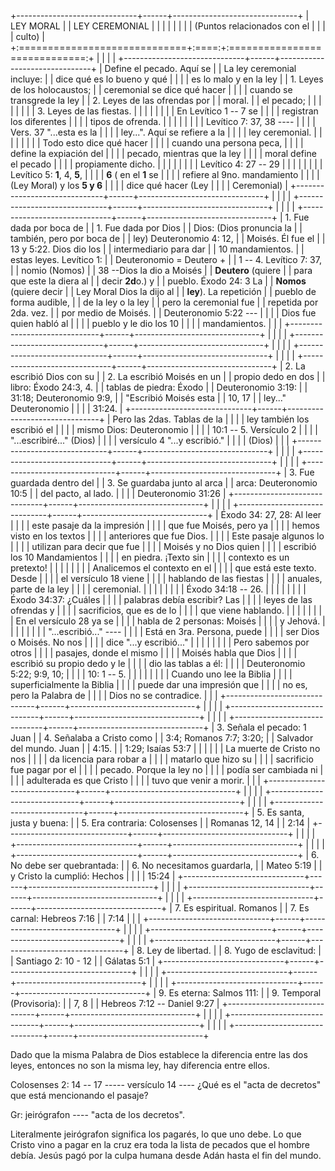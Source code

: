 +------------------------------+------+-------------------------------+
| LEY MORAL                    |      | LEY CEREMONIAL                |
|                              |      |                               |
|                              |      | (Puntos relacionados con el   |
|                              |      | culto)                        |
+:=============================+:====:+:=============================:+
|                              |      |                               |
+------------------------------+------+-------------------------------+
| Define el pecado. Aquí se    |      | La ley ceremonial incluye:    |
| dice qué es lo bueno y qué   |      |                               |
| es lo malo y en la ley       |      | 1.  Leyes de los holocaustos; |
| ceremonial se dice qué hacer |      |                               |
| cuando se transgrede la ley  |      | 2.  Leyes de las ofrendas por |
| moral.                       |      |     el pecado;                |
|                              |      |                               |
|                              |      | 3.  Leyes de las fiestas.     |
|                              |      |                               |
|                              |      | En Levítico 1 -- 7 se         |
|                              |      | registran los diferentes      |
|                              |      | tipos de ofrenda.             |
|                              |      |                               |
|                              |      | Levítico 7: 37, 38 \-\-\--    |
|                              |      | Vers. 37 "...esta es la       |
|                              |      | ley...". Aquí se refiere a la |
|                              |      | ley ceremonial.               |
|                              |      |                               |
|                              |      | Todo esto dice qué hacer      |
|                              |      | cuando una persona peca,      |
|                              |      | define la expiación del       |
|                              |      | pecado, mientras que la ley   |
|                              |      | moral define el pecado        |
|                              |      | propiamente dicho.            |
|                              |      |                               |
|                              |      | Levítico 4: 27 -- 29          |
|                              |      |                               |
|                              |      | Levítico 5: **1**, 4, **5**,  |
|                              |      | **6** ( en el **1** se        |
|                              |      | refiere al 9no. mandamiento   |
|                              |      | (Ley Moral) y los **5 y 6**   |
|                              |      | dice qué hacer (Ley           |
|                              |      | Ceremonial)                   |
+------------------------------+------+-------------------------------+
|                              |      |                               |
+------------------------------+------+-------------------------------+
|                              |      |                               |
+------------------------------+------+-------------------------------+
| 1.  Fue dada por boca de     |      | 1.  Fue dada por Dios         |
|     Dios: (Dios pronuncia la |      |     también, pero por boca de |
|     ley) Deuteronomio 4: 12, |      |     Moisés. Él fue el         |
|     13 y 5:22. Dios dio los  |      |     intermediario para dar    |
|     10 mandamientos.         |      |     estas leyes. Levítico 1:  |
|     Deuteronomio = Deutero + |      |     1 -- 4. Levítico 7: 37,   |
|     nomio (Nomos)            |      |     38 --Dios la dio a Moisés |
|     **Deutero** (quiere      |      |     para que este la diera al |
|     decir **2d**o.) y        |      |     pueblo. Éxodo 24: 3 La    |
|     **Nomos** (quiere decir  |      |     Ley Moral Dios la dijo al |
|     **ley**). La repetición  |      |     pueblo de forma audible,  |
|     de la ley o la ley       |      |     pero la ceremonial fue    |
|     repetida por 2da. vez.   |      |     por medio de Moisés.      |
|     Deuteronomio 5:22 \-\--  |      |                               |
|     Dios fue quien habló al  |      |                               |
|     pueblo y le dio los 10   |      |                               |
|     mandamientos.            |      |                               |
+------------------------------+------+-------------------------------+
|                              |      |                               |
+------------------------------+------+-------------------------------+
|                              |      |                               |
+------------------------------+------+-------------------------------+
|                              |      |                               |
+------------------------------+------+-------------------------------+
| 2.  La escribió Dios con su  |      | 2.  La escribió Moisés en un  |
|     propio dedo en dos       |      |     libro: Éxodo 24:3, 4.     |
|     tablas de piedra: Éxodo  |      |     Deuteronomio 3:19:        |
|     31:18; Deuteronomio 9:9, |      |     "Escribió Moisés esta     |
|     10, 17                   |      |     ley..." Deuteronomio      |
|                              |      |     31:24.                    |
+------------------------------+------+-------------------------------+
| Pero las 2das. Tablas de la  |      |                               |
| ley también los escribió el  |      |                               |
| mismo Dios: Deuteronomio     |      |                               |
| 10:1 -- 5. Versículo 2       |      |                               |
| "...escribiré..." (Dios)     |      |                               |
| versículo 4 "...y escribió." |      |                               |
| (Dios)                       |      |                               |
+------------------------------+------+-------------------------------+
|                              |      |                               |
+------------------------------+------+-------------------------------+
|                              |      |                               |
+------------------------------+------+-------------------------------+
| 3\. Fue guardada dentro del  |      | 3\. Se guardaba junto al arca |
| arca: Deuteronomio 10:5      |      | del pacto, al lado.           |
|                              |      | Deuteronomio 31:26            |
+------------------------------+------+-------------------------------+
|                              |      |                               |
+------------------------------+------+-------------------------------+
| Éxodo 34: 27, 28: Al leer    |      |                               |
| este pasaje da la impresión  |      |                               |
| que fue Moisés, pero ya      |      |                               |
| hemos visto en los textos    |      |                               |
| anteriores que fue Dios.     |      |                               |
| Este pasaje algunos lo       |      |                               |
| utilizan para decir que fue  |      |                               |
| Moisés y no Dios quien       |      |                               |
| escribió los 10 Mandamientos |      |                               |
| en piedra. ¡Texto sin        |      |                               |
| contexto es un pretexto!     |      |                               |
|                              |      |                               |
| Analicemos el contexto en el |      |                               |
| que está este texto. Desde   |      |                               |
| el versículo 18 viene        |      |                               |
| hablando de las fiestas      |      |                               |
| anuales, parte de la ley     |      |                               |
| ceremonial.                  |      |                               |
|                              |      |                               |
| Éxodo 34:18 -- 26.           |      |                               |
|                              |      |                               |
| Éxodo 34:37: ¿Cuáles         |      |                               |
| palabras debía escribir? Las |      |                               |
| leyes de las ofrendas y      |      |                               |
| sacrificios, que es de lo    |      |                               |
| que viene hablando.          |      |                               |
|                              |      |                               |
| En el versículo 28 ya se     |      |                               |
| habla de 2 personas: Moisés  |      |                               |
| y Jehová.                    |      |                               |
|                              |      |                               |
| "...escribió..." \-\-\--     |      |                               |
| Está en 3ra. Persona, puede  |      |                               |
| ser Dios o Moisés. No nos    |      |                               |
| dice "...y escribió..."      |      |                               |
|                              |      |                               |
| Pero sabemos por otros       |      |                               |
| pasajes, donde el mismo      |      |                               |
| Moisés habla que Dios        |      |                               |
| escribió su propio dedo y le |      |                               |
| dio las tablas a él:         |      |                               |
| Deuteronomio 5:22; 9:9, 10;  |      |                               |
| 10: 1 -- 5.                  |      |                               |
|                              |      |                               |
| Cuando uno lee la Biblia     |      |                               |
| superficialmente la Biblia   |      |                               |
| puede dar una impresión que  |      |                               |
| no es, pero la Palabra de    |      |                               |
| Dios no se contradice.       |      |                               |
+------------------------------+------+-------------------------------+
|                              |      |                               |
+------------------------------+------+-------------------------------+
|                              |      |                               |
+------------------------------+------+-------------------------------+
| 3.  Señala el pecado: 1 Juan |      | 4\. Señalaba a Cristo como    |
|     3:4; Romanos 7:7; 3:20;  |      | Salvador del mundo. Juan      |
|     4:15.                    |      | 1:29; Isaías 53:7             |
|                              |      |                               |
| La muerte de Cristo no nos   |      |                               |
| da licencia para robar a     |      |                               |
| matarlo que hizo su          |      |                               |
| sacrificio fue pagar por el  |      |                               |
| pecado. Porque la ley no     |      |                               |
| podía ser cambiada ni        |      |                               |
| adulterada es que Cristo     |      |                               |
| tuvo que venir a morir.      |      |                               |
+------------------------------+------+-------------------------------+
|                              |      |                               |
+------------------------------+------+-------------------------------+
|                              |      |                               |
+------------------------------+------+-------------------------------+
| 5\. Es santa, justa y buena: |      | 5\. Era contraria: Colosenses |
| Romanas 12, 14               |      | 2:14                          |
+------------------------------+------+-------------------------------+
|                              |      |                               |
+------------------------------+------+-------------------------------+
|                              |      |                               |
+------------------------------+------+-------------------------------+
| 6\. No debe ser quebrantada: |      | 6\. No necesitamos guardarla, |
| Mateo 5:19                   |      | y Cristo la cumplió: Hechos   |
|                              |      | 15:24                         |
+------------------------------+------+-------------------------------+
|                              |      |                               |
+------------------------------+------+-------------------------------+
|                              |      |                               |
+------------------------------+------+-------------------------------+
| 7\. Es espiritual. Romanos   |      | 7\. Es carnal: Hebreos 7:16   |
| 7:14                         |      |                               |
+------------------------------+------+-------------------------------+
|                              |      |                               |
+------------------------------+------+-------------------------------+
|                              |      |                               |
+------------------------------+------+-------------------------------+
| 8\. Ley de libertad.         |      | 8\. Yugo de esclavitud:       |
| Santiago 2: 10 - 12          |      | Gálatas 5:1                   |
+------------------------------+------+-------------------------------+
|                              |      |                               |
+------------------------------+------+-------------------------------+
|                              |      |                               |
+------------------------------+------+-------------------------------+
| 9\. Es eterna: Salmos 111:   |      | 9\. Temporal (Provisoria):    |
| 7, 8                         |      | Hebreos 7:12 -- Daniel 9:27   |
+------------------------------+------+-------------------------------+
|                              |      |                               |
+------------------------------+------+-------------------------------+
|                              |      |                               |
+------------------------------+------+-------------------------------+

Dado que la misma Palabra de Dios establece la diferencia entre las dos
leyes, entonces no son la misma ley, hay diferencia entre ellos.

Colosenses 2: 14 -- 17 \-\-\-\-- versículo 14 \-\-\-- ¿Qué es el "acta
de decretos" que está mencionando el pasaje?

Gr: jeirógrafon \-\-\-- "acta de los decretos".

Literalmente jeirógrafon significa los pagarés, lo que uno debe. Lo que
Cristo vino a pagar en la cruz era toda la lista de pecados que el
hombre debía. Jesús pagó por la culpa humana desde Adán hasta el fin del
mundo.
